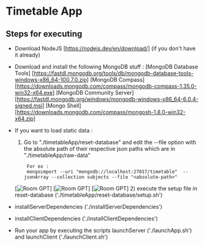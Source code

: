 # Timetable App

## Steps for executing

- Download NodeJS [https://nodejs.dev/en/download/] (if you don't have it already)
- Download and install the following MongoDB stuff : 
 [MongoDB Database Tools]  [https://fastdl.mongodb.org/tools/db/mongodb-database-tools-windows-x86_64-100.7.0.zip]
 [MongoDB Compass]  [https://downloads.mongodb.com/compass/mongodb-compass-1.35.0-win32-x64.exe]
 [MongoDB Community Server]  [https://fastdl.mongodb.org/windows/mongodb-windows-x86_64-6.0.4-signed.msi]
 [Mongo Shell] [https://downloads.mongodb.com/compass/mongosh-1.8.0-win32-x64.zip]

- If you want to load static data :
    1) Go to "./timetableApp/reset-database" and edit the --file option with the absolute path of their respective json paths which are in "./timetableApp/raw-data"
   
            For ex :
            mongoimport --uri "mongodb://localhost:27017/timetable"  --jsonArray --collection subjects --file "<absolute-path>"
    [![Room GPT](./readmeResources/setupDatabase.png)]
     [![Room GPT](./readmeResources/2.png)]
      [![Room GPT](./readmeResources/3.png)]
    2) execute the setup file in reset-database ('./timetableApp/reset-database/setup.sh')
    
 - installServerDependencies ('./installServerDependencies')
 
 - installClientDependencies ('./installClientDependencies')
    
- Run your app by executing the scripts launchServer ('./launchApp.sh') and launchClient ('./launchClient.sh')
